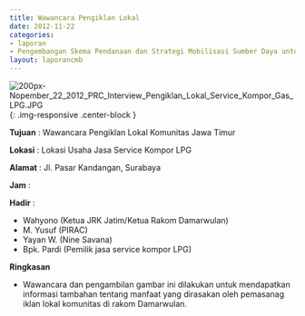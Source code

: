 ```yaml
---
title: Wawancara Pengiklan Lokal
date: 2012-11-22
categories:
- laporan
- Pengembangan Skema Pendanaan dan Strategi Mobilisasi Sumber Daya untuk Keberlanjutan Media komunitas di Indonesia
layout: laporancmb
---
```



![200px-Nopember_22_2012_PRC_Interview_Pengiklan_Lokal_Service_Kompor_Gas_LPG.JPG](/uploads/200px-Nopember_22_2012_PRC_Interview_Pengiklan_Lokal_Service_Kompor_Gas_LPG.JPG){: .img-responsive .center-block }


**Tujuan** : Wawancara Pengiklan Lokal Komunitas Jawa Timur 

**Lokasi** : Lokasi Usaha Jasa Service Kompor LPG 

**Alamat** : Jl. Pasar Kandangan, Surabaya 

**Jam** : 

**Hadir** :
* Wahyono (Ketua JRK Jatim/Ketua Rakom Damarwulan)
* M. Yusuf (PIRAC)
* Yayan W. (Nine Savana)
* Bpk. Pardi (Pemilik jasa service kompor LPG)

**Ringkasan**  
* Wawancara dan pengambilan gambar ini dilakukan untuk mendapatkan informasi tambahan tentang manfaat yang dirasakan oleh pemasanag iklan lokal komunitas di rakom Damarwulan.
